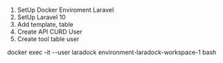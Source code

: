 1. SetUp Docker Enviroment Laravel
2. SetUp Laravel 10 
3. Add template, table
4. Create API CURD User
5. Create tool table user

docker exec -it --user laradock environment-laradock-workspace-1 bash
